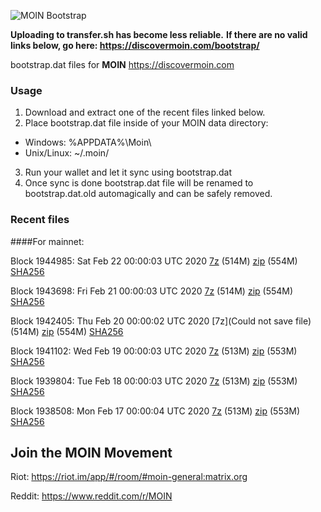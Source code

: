 ![MOIN Bootstrap](https://i.imgur.com/KjM1jMp.jpg)

**Uploading to transfer.sh has become less reliable.**
**If there are no valid links below, go here: https://discovermoin.com/bootstrap/**

bootstrap.dat files for **MOIN** https://discovermoin.com

### Usage

1. Download and extract one of the recent files linked below.
2. Place bootstrap.dat file inside of your MOIN data directory:
 - Windows: %APPDATA%\Moin\
 - Unix/Linux: ~/.moin/
3. Run your wallet and let it sync using bootstrap.dat
4. Once sync is done bootstrap.dat file will be renamed to bootstrap.dat.old automagically and can be safely removed.


### Recent files

####For mainnet:

Block 1944985: Sat Feb 22 00:00:03 UTC 2020 [7z](https://transfer.sh/Vz1Yj/bootstrap.dat.20200222.7z) (514M) [zip](https://transfer.sh/11UhEb/bootstrap.dat.20200222.zip) (554M) [SHA256](https://transfer.sh/rHxKy/sha256.txt)

Block 1943698: Fri Feb 21 00:00:03 UTC 2020 [7z]() (514M) [zip]() (554M) [SHA256]()

Block 1942405: Thu Feb 20 00:00:02 UTC 2020 [7z](Could not save file) (514M) [zip]() (554M) [SHA256]()

Block 1941102: Wed Feb 19 00:00:03 UTC 2020 [7z]() (513M) [zip]() (553M) [SHA256]()

Block 1939804: Tue Feb 18 00:00:03 UTC 2020 [7z](https://transfer.sh/FZg4J/bootstrap.dat.20200218.7z) (513M) [zip](https://transfer.sh/PFcwF/bootstrap.dat.20200218.zip) (553M) [SHA256](https://transfer.sh/WWpBp/sha256.txt)

Block 1938508: Mon Feb 17 00:00:04 UTC 2020 [7z](https://transfer.sh/fm2MY/bootstrap.dat.20200217.7z) (513M) [zip](https://transfer.sh/5eJOe/bootstrap.dat.20200217.zip) (553M) [SHA256](https://transfer.sh/HIc1l/sha256.txt)

## Join the MOIN Movement

Riot: https://riot.im/app/#/room/#moin-general:matrix.org

Reddit: https://www.reddit.com/r/MOIN
